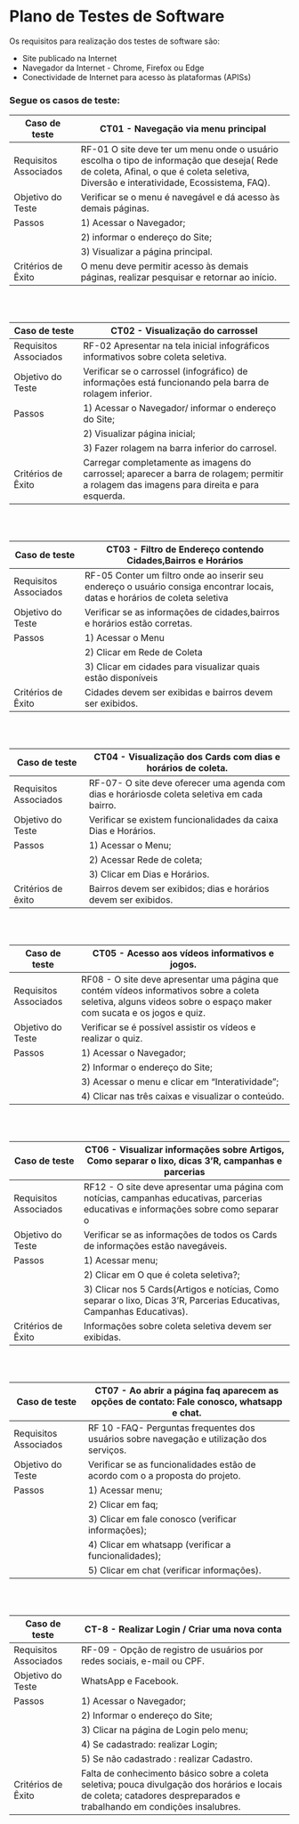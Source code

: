 # Plano de Testes de Software
Os requisitos para realização dos testes de software são:

- Site publicado na Internet
- Navegador da Internet - Chrome, Firefox ou Edge
- Conectividade de Internet para acesso às plataformas (APISs)


### Segue os casos de teste:


| Caso de teste        | CT01 - Navegação via menu principal                                                                                                          |
| ------------------------------------------------------------------------- | --------------------------------------------------------------------------------------- | 
| Requisitos Associados        | RF-01  O site deve ter um menu onde o usuário escolha o tipo de informação que deseja( Rede de coleta, Afinal, o que é coleta seletiva, Diversão e interatividade, Ecossistema, FAQ).                                                                                                               |
| Objetivo do Teste        | Verificar se o menu é navegável e dá acesso às demais páginas.                                                                           |
| Passos        |1) Acessar o Navegador;                                                                                                                              |
|               |2) informar o endereço do Site;                                                                                                                      |
|               |3) Visualizar a página principal.                                                                                                                    |
| Critérios de Êxito        | O menu deve permitir acesso às demais páginas, realizar pesquisar e retornar ao início.                                                 |

</br>
</br>

| Caso de teste        | CT02 - Visualização do carrossel                                                                                                             |
| ------------------------------------------------------------------------- | ----------------------------------------------------------------------------------------|
| Requisitos Associados        | RF-02 Apresentar na tela inicial infográficos informativos sobre coleta seletiva.                                                    |                                                                                                                                                                       |
| Objetivo do Teste        | Verificar se o carrossel (infográfico) de informações está funcionando pela barra de rolagem inferior.                                   |                                                                                                                                                                       |
| Passos        |1) Acessar o Navegador/  informar o endereço do Site;                                                                                                |
|               |2) Visualizar página inicial;                                                                                                                        |
|               |3) Fazer rolagem na barra inferior do carrosel.                                                                                                      | 
| Critérios de Êxito        | Carregar completamente as imagens do carrossel; aparecer a barra de rolagem; permitir a rolagem das imagens para direita e para esquerda.|

</br>
</br>

| Caso de teste | CT03 - Filtro de Endereço contendo Cidades,Bairros e Horários                                                                                       |
|-------------------------------------------------------------------------|-------------------------------------------------------------------------------------------|
| Requisitos Associados | RF-05 Conter um filtro onde ao inserir seu endereço o usuário consiga  encontrar locais, datas e horários de coleta seletiva                | 
| Objetivo do Teste                | Verificar se as informações de cidades,bairros e horários estão corretas.                                                        |
| Passos                               |1) Acessar o Menu                                                                                                             |
|                                      |2) Clicar em Rede de Coleta                                                                                                   |
|                                      |3) Clicar em cidades para visualizar quais estão disponíveis                                                                  |
| Critérios de Êxito                   | Cidades devem ser exibidas e bairros devem ser exibidos.                                                                     |
   
</br>
</br>

| Caso de teste                                                           | CT04 - Visualização dos Cards com dias e horários de coleta.                              |
|-------------------------------------------------------------------------|-------------------------------------------------------------------------------------------|
| Requisitos Associados | RF-07- O site deve oferecer uma agenda com dias e horáriosde coleta seletiva em cada bairro.                                                |
| Objetivo do Teste     | Verificar se existem funcionalidades da caixa Dias e Horários.                                                                              |
| Passos                | 1) Acessar o Menu;                                                                                                                          |
|                       |2) Acessar Rede de coleta;                                                                                                                   |
|                       |3) Clicar em Dias e Horários.                                                                                                                | 
| Critérios de êxito    |  Bairros devem ser exibidos; dias e horários devem ser exibidos.                                                                            |

</br>
</br>

| Caso de teste        | CT05 - Acesso aos vídeos informativos e jogos.                                                                                             |
| ------------------------------------------------------------------------- | --------------------------------------------------------------------------------------|
| Requisitos Associados        | RF08 - O site deve apresentar uma página que contém vídeos informativos sobre a coleta seletiva, alguns videos sobre o espaço maker com sucata e os jogos e quiz.                                                                                                                                       |
| Objetivo do Teste            | Verificar se é possível assistir os vídeos e realizar o quiz.                                                                      |
| Passos                       | 1) Acessar o Navegador;                                                                                                            |
|                              |2) Informar o endereço do Site;                                                                                                     |
|                              |3) Acessar o menu e clicar em “Interatividade”;                                                                                     |
|                              |4) Clicar nas três caixas e visualizar o conteúdo.                                                                                  |    | Critérios de Êxito           | O quiz e os vídeos devem ser apresentados.                                                                                         | 

</br>
</br>

| Caso de teste        | CT06 - Visualizar informações sobre Artigos, Como separar o lixo, dicas 3’R, campanhas e parcerias                                           |
| ------------------------------------------------------------------------- | -------------------------------------------------------------------                     |
| Requisitos Associados        | RF12 - O site deve apresentar uma página com notícias, campanhas educativas, parcerias educativas e informações sobre como separar o   |  lixo.                                                                                                                                                              | 
| Objetivo do Teste        | Verificar se as informações de todos os Cards de informações estão navegáveis.                                                           | 
| Passos        |1) Acessar menu;                                                                                                                                     |
|               |2) Clicar em O que é coleta seletiva?;                                                                                                               |
|               |3) Clicar nos 5 Cards(Artigos e notícias, Como separar o lixo, Dicas 3’R, Parcerias Educativas, Campanhas Educativas).                               | 
| Critérios de Êxito        | Informações sobre coleta seletiva devem ser exibidas.                                                                                   | 

</br>
</br>

| Caso de teste        | CT07 - Ao abrir a página faq aparecem as opções de contato: Fale conosco, whatsapp e chat.                                                   |
|------------------------------------------------------------------- | -----------------------------------------------------------------------------------------------|
| Requisitos Associados        | RF 10 -FAQ- Perguntas frequentes dos usuários sobre navegação e utilização dos serviços.                                             | 
| Objetivo do Teste        |Verificar se as funcionalidades estão de acordo com o a proposta do projeto.                                                              | 
| Passos        |1) Acessar menu;                                                                                                                                     |
|               |2) Clicar em faq;                                                                                                                                    |
|               |3) Clicar em fale conosco (verificar informações);                                                                                                   |
|               |4) Clicar em whatsapp (verificar a funcionalidades);                                                                                                 |
|               |5) Clicar em chat (verificar informações).                                                                                                           |  | Critérios de Êxito        | Informações sobre coleta seletiva devem ser exibidas.                                                                                   |

</br>
</br>

| Caso de teste        | CT-8 - Realizar Login / Criar uma nova conta                                                                                                 |
| ------------------------------------------------------------------------- | ----------------------------------------------------------------------------------------|
| Requisitos Associados        | RF-09 - Opção de registro de usuários por redes sociais, e-mail ou CPF.                                                              |
| Objetivo do Teste        | WhatsApp e Facebook.                                                                                                                     |
| Passos        | 1) Acessar o Navegador;                                                                                                                             |
|               |2) Informar o endereço do Site;                                                                                                                      |
|               |3) Clicar na página de Login pelo menu;                                                                                                              |
|               |4) Se cadastrado: realizar Login;                                                                                                                    |
|               |5) Se não cadastrado : realizar Cadastro.                                                                                                            | 
| Critérios de Êxito        | Falta de conhecimento básico sobre a coleta seletiva; pouca divulgação dos horários e locais de coleta; catadores despreparados e trabalhando em condições insalubres.                                                                                                                                  | 
